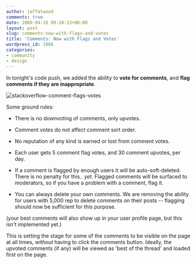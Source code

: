 ```yaml
---
author: jeffatwood
comments: true
date: 2009-04-16 09:20:13+00:00
layout: post
slug: comments-now-with-flags-and-votes
title: 'Comments: Now with Flags and Votes'
wordpress_id: 1066
categories:
- community
- design
---
```



In tonight's code push, we added the ability to **vote for comments**, and **flag comments if they are inappropriate**.



![stackoverflow-comment-flags-votes](http://blog.stackoverflow.com/wp-content/uploads/stackoverflow-comment-flags-votes.png)



Some ground rules:







  * There is no downvoting of comments, only upvotes.

  * Comment votes do not affect comment sort order.

  * No reputation of any kind is earned or lost from comment votes.

  * Each user gets 5 comment flag votes, and 30 comment upvotes, per day.

  * If a comment is flagged by enough users it will be auto-soft-deleted. There is no penalty for this.. _yet_. Flagged comments will be surfaced to moderators, so if you have a problem with a comment, flag it.

  * You can always delete your own comments. We are removing the ability for users with 5,000 rep to delete comments on their posts -- flagging should now be sufficient for this purpose.




(your best comments will also show up in your user profile page, but this isn't implemented yet.)



This is setting the stage for some of the comments to be visible on the page at all times, _without_ having to click the comments button. Ideally, the upvoted comments (if any) will be viewed as 'best of the thread' and loaded first on the page.

